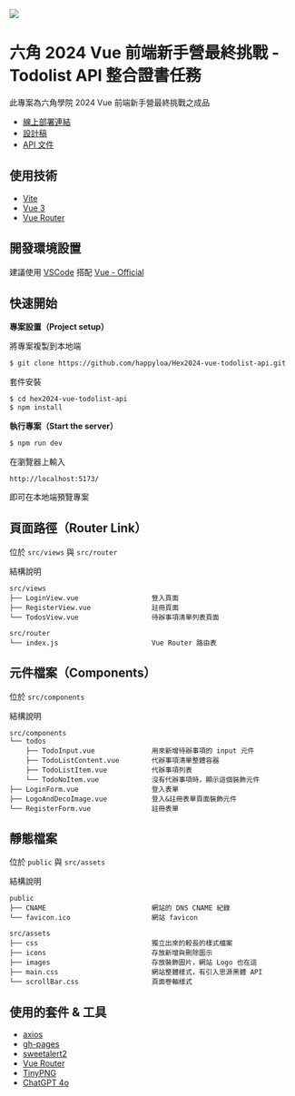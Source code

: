 ![](https://i.imgur.com/0wgSHAE.png)

# 六角 2024 Vue 前端新手營最終挑戰 - Todolist API 整合證書任務

此專案為六角學院 2024 Vue 前端新手營最終挑戰之成品

- [線上部署連結](https://hex2024-vue-todolist-api.worksbyaaron.com/#/login)
- [設計稿](https://www.figma.com/design/MFSk8P5jmmC2ns9V9YeCzM/TodoList?node-id=0-1&t=hgswJMZPd4ttA8R8-0)
- [API 文件](https://todolist-api.hexschool.io/doc/#/)

## 使用技術

- [Vite](https://vitejs.dev/)
- [Vue 3](https://vuejs.org/)
- [Vue Router](https://router.vuejs.org/)

## 開發環境設置

建議使用 [VSCode](https://code.visualstudio.com/) 搭配 [Vue - Official](https://marketplace.visualstudio.com/items?itemName=Vue.volar)

## 快速開始

**專案設置（Project setup）**

將專案複製到本地端

```sh
$ git clone https://github.com/happyloa/Hex2024-vue-todolist-api.git
```

套件安裝

```sh
$ cd hex2024-vue-todolist-api
$ npm install
```

**執行專案（Start the server）**

```sh
$ npm run dev
```

在瀏覽器上輸入

```
http://localhost:5173/
```

即可在本地端預覽專案

## 頁面路徑（Router Link）

位於 `src/views` 與 `src/router`

結構說明

```
src/views
├── LoginView.vue                  豋入頁面
├── RegisterView.vue               註冊頁面
└── TodosView.vue                  待辦事項清單列表頁面
```

```
src/router
└── index.js                       Vue Router 路由表
```

## 元件檔案（Components）

位於 `src/components`

結構說明

```
src/components
└── todos
    ├── TodoInput.vue              用來新增待辦事項的 input 元件
    ├── TodoListContent.vue        代辦事項清單整體容器
    ├── TodoListItem.vue           代辦事項列表
    └── TodoNoItem.vue             沒有代辦事項時，顯示這個裝飾元件
├── LoginForm.vue                  登入表單
├── LogoAndDecoImage.vue           登入&註冊表單頁面裝飾元件
└── RegisterForm.vue               註冊表單
```

## 靜態檔案

位於 `public` 與 `src/assets`

結構說明

```
public
├── CNAME                          網站的 DNS CNAME 紀錄
└── favicon.ico                    網站 favicon
```

```
src/assets
├── css                            獨立出來的較長的樣式檔案
├── icons                          存放新增與刪除圖示
├── images                         存放裝飾圖片，網站 Logo 也在這
├── main.css                       網站整體樣式，有引入思源黑體 API
└── scrollBar.css                  頁面卷軸樣式
```

## 使用的套件 & 工具

- [axios](https://axios-http.com/)
- [gh-pages](https://www.npmjs.com/package/gh-pages)
- [sweetalert2](https://sweetalert2.github.io/)
- [Vue Router](https://router.vuejs.org/)
- [TinyPNG](https://tinypng.com/)
- [ChatGPT 4o](https://openai.com/)
